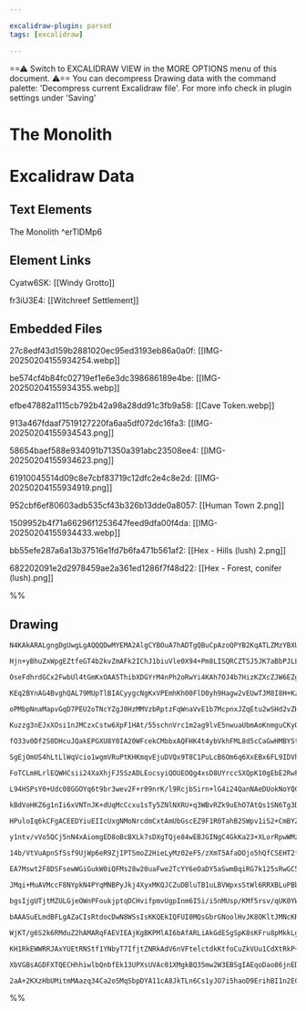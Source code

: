 ```yaml
---

excalidraw-plugin: parsed
tags: [excalidraw]

---
```

==⚠  Switch to EXCALIDRAW VIEW in the MORE OPTIONS menu of this document. ⚠== You can decompress Drawing data with the command palette: 'Decompress current Excalidraw file'. For more info check in plugin settings under 'Saving'



# The Monolith

# Excalidraw Data

## Text Elements
The Monolith ^erTlDMp6

## Element Links
Cyatw6SK: [[Windy Grotto]]

fr3iU3E4: [[Witchreef Settlement]]

## Embedded Files
27c8edf43d159b2881020ec95ed3193eb86a0a0f: [[IMG-20250204155934254.webp]]

be574cf4b84fc02719ef1e6e3dc398686189e4be: [[IMG-20250204155934355.webp]]

efbe47882a1115cb792b42a98a28dd91c3fb9a58: [[Cave Token.webp]]

913a467fdaaf7519127220fa6aa5df072dc16fa3: [[IMG-20250204155934543.png]]

58654baef588e934091b71350a391abc23508ee4: [[IMG-20250204155934623.png]]

61910045514d09c8e7cbf83719c12dfc2e4c8e2d: [[IMG-20250204155934919.png]]

952cbf6ef80603adb535cf43b326b13dde0a8057: [[Human Town 2.png]]

1509952b4f71a66296f1253647feed9dfa00f4da: [[IMG-20250204155934433.webp]]

bb55efe287a6a13b37516e1fd7b6fa471b561af2: [[Hex - Hills (lush) 2.png]]

682202091e2d2978459ae2a361ed1286f7f48d22: [[Hex - Forest, conifer (lush).png]]

%%
## Drawing
```compressed-json
N4KAkARALgngDgUwgLgAQQQDwMYEMA2AlgCYBOuA7hADTgQBuCpAzoQPYB2KqATLZMzYBXUtiRoIACyhQ4zZAHoFAc0JRJQgEYA6bGwC2CgF7N6hbEcK4OCtptbErHALRY8RMpWdx8Q1TdIEfARcZgRmBShcZQUebQAObQBmGjoghH0EDihmbgBtcDBQMBKIEm4IZgBVXExlJIBRADVUkshYRArCfWikflLMbiSAdiTtADZxgAZxniTxgFYF8YBO

Hjn+yBhuZxWpgEZtfeGT4b2kvZmAFk2IChJ1biuVle0X94+Pm8LISQRCZTSJ5JK7aBbPJLLdZJY4LFYLW7WZTBbhTW7MKCkNgAawQAGE2Pg2KQKpjrMw4LhAtlWqVNLhsNjlFihBxiASiSSJGSOBSqVkoLTIAAzQj4fAAZVgKIkkgZGkCQsqmJxCAA6g9JNx9uiVbipTAZehBB4lSzARxwrk0DqfhA2JTsGptjapmi7Sy2ZbmNbUBwhOL0QgEMRu

OseFdhrdGCx2FwbUl4tGmKxOAA5ThibXDGYrM4nPh2oRwYi4KAh7OJ4b7HizKZXcZJW6EZgAEXS5dDaGFBDCt2ZwjgAEliL68gBdW6aYRshrBTLZMeTu1EDjY7j+wMrtiMitoTFCBC3UXBEcVcbxdZTHhTFb7BA8Yg8PPxK5w3AP3Dze/EGvxcbCsMwpXPET48EqzDuOIqAFG0YC2nB+w/MubRlGyWAVAAWlQx7kJkZ5oJu+C6mWQi+hAiBsoQHD

KEq2BYnAG4BvghQAL79MUpTlBIACyygcNgKxVPEmhKh00FlD0yh9Hagw2vEUwTJM8I8H+Kz/vECJ2i6qDOGcinxDWtZTMM6z7JMSZ2vcxCPGgzyvJ8jkvN8qF/ACQJ2SCYIQlCcywvCiI0Ua7qoRiWK4hyxKkuQvKUtSgpTgyTKeuyhJRdyMV8vFSonpK0oSXK2AKjJoV6uqmrarq4UIAaRqVIS5S3Oakjer6CGlA6DLOtqbpNTOxCtUxW6hcGXa

oPMbpNnaMapvGqD7PEU2oTNcYZgJ0HzMMVzbRptzFqWnaVvE1b7McpnxJZqEtu2wSHd2vZHnaA7FiOS5Tv1c4ZAKb0rtR66EcxtxEruY0Ho9qEnggBHoJomhLAgwoPsduDjLg+xJJoIwLOZCD7MKxDDJoAG4JG+xw+M+y4MK4HolB+Q/PBmzwchzboXJ6CYYMuG4PhY1ESRUBkRUlGODRdEMUNLElOxhScZA3HoFM8QSvoADi2AACpXGJ8ASd0vR

Kuzzg3nEJxXOsi1nJMCzxCstw6XpF1HAt/55schnVrc1m2ag9lvE5nwuaUbmAoKnmguCKyQrMfnDHCWmoUiwVVaqkVcugPJZQKSr0oyz1smn0XknF2fHmKeWGgV8oiCVpRhaqGo2VqNop/q+UVCajUesIFpWpVdqdU6sA9SFpQpYNAPDXXo1hi8NbJrGnDaq+C+zWtWY2sswyXosZx7SWZZ7vNozHVM2P7HmKzjM2bYdkfPb4H2T0ssOo75ChdIf

fO33v0Df2S0DHcuJQakEPGXU8Y0IA20WFcekCMbbxAQFHK4t4ybVkhFML8d5cCaGwHMBYStgza1pgQaCsE2jtRKEhNoH95ZsywtsbmvMAF2gxKRciItqK0VuPRB0ks2IcTtArCAAAJfAPEDiEGxEYHWnQJD62kobHYrxxinEMlfM4VxzJLHtjsVRiRXxumOBcOEBxr5WQqnZF4/sA7vCDr8f4odgQRx8jHGEccAp2iTtBUeAgyqFwysXfkNJEp5x

SgEjOmUS4hLtLlWqVcio1wgmVRuPtKHKmqvEjuDVQx9T8C1PuLcB6Om6q6XxEBx6FL9IDVhM80AUzhJdUoK0l5oHWPYhgKZVqZmgvsW8jZGz7B0UWA+d1j5VhmDMdYUcb43QQGMh+T9ULPVfj9VC05WTEE+guHIv9fprhYahYGwDuBg3AVDSBFM7xujfNjK4xBbzYEQcMbAmhhSWwvtgGsxBhR4IQFcJ5D5cmsLpmgchVCmbUJKLQtCxAMISEwjA

FoTCLmHLrlEQWHCsii24XaXhjFJ5SzADLEocsyiQOUEOQg4xsD8UYrccSXQpK10gEbE2RwFiQjWCZPMqwFhRm0jsZYrxVIggUiBTlccOne2br7axtivi3BDh5X2XlI7R2hP5BOpRvGolbviNK6doBROCQlO0udkr9QicaoJ2VwEVzqoVYqyTqqpNlek+ubdK7ZNNHk3uPp+6oUHqU+avVu6bIntUqeAg6moDzNWO200umtPmo2Ve3T1pPBthGHgn

L94HSPsY0+Udc08GGOYq6t9br3wev2F+r09nrK/l9RcjbSirn+lG4i24QanNAeDUokNoYQCGbeFSmgriAUppMZ8AEaycvGJGRGIYVg/NwG6YCpYIKgpggzShzMaGszhezCAmEZEouhvzVhGKhYSE4WLHhEtCUCNlkIyBKxsDYH0AARQABoAHkNayL1sypRaBjZugmMcC89Zy21nWLo8DIJXiRhzApedJkFiFlQjKp48qFXOSVY4lVVw1WuM1R47V

kBdVoHKZ6g1nIi6xVNTnJK+dUqMcCcxu1sTy5ZNlNXRU+q3WBvRZk9uEhO7AtQs1SN6Tg3DzKXkr0VSr0jSPtjRa5SWlzXMgK5ayaODr2gneaOttPYjILWNItkIL4HCw1RsoVb5k1sfgOyAKyG1gphRs2c39W3eb/gcwlgDe37n7ec4dZbAU/NI7+OEmgeAXT6TeBAgkFghhhFHBAmh/zrvXcKbdpD6aIUhSzIR9CJDrpynhVFIXr3sOFtirh4s+

HPuloIq6kCFgACEEDYiuEIIcUxgNMoNrcdmCxtAmUbGscEZ9F1R0TahB2SWpv1iS2+CmBYZhe0sagW22h1hnHM4tRYiZ0nKrDsfcYYI8wzBhOjECQzArIh8fq61mdolmvWWx8JhqmNZxiRDPjEn0BOqScJ/bHqyr8eNDks0PcCkBqKUGkpinQ3lMqSjrtQYj4XX5UtZphmwz7A6Tp4zPUL4nDJzMyzh9rMn1s3eC26Trp3zGos9zEBPNv0C+a5tO

y1ntv/vVo5QCj5nN4xAiomgED8oBcBXLk7sDXgTQje84wEBJGINgC4GkKa23+XLorRpwWMz3eVq6lX0BoxqzzOruOGuYqa1RB9eKn1dpfaSt9FQ8QwDLBQcYEoADSo35GgYm0MMY8IHPLCmBcIyy3SgOxQcMBI8ITLb23tCJpkBcNoEO8+NYl5bwHBhI5q73AbbeWuPWQySQlakde8na91VPsmp479sJVqAdcaBz9wdoPvUCcSUJtvDdof6rh/VX

14b/VtVuApnSfSsf9UjWp6eR9ZjIPTSmoZ2HieLyMz02eF5/zXmT5AfaDOjo5hQfCSEHT2fVs57W5+g4vMwR84Ln+/Ojmi7oB5B5AahsgwCoCqxYgyBsDjjjhKjHKS4RbS6O4YDChy6RgXQ8BoynQLCvJnA8ATpYHqS4BJbEDEB3h65oErC4A2ym5kJ7plaHoVbHoVAkH27MJi7oqNZ3rNbu6oT4r8IdavpdYVAax4jMC/r6A8QNAACO4e6ACiLK

EA7Mswt2F8DSFsewWGiGukW0iQFMs28w20uaFwe2TcYY6eOaDY5aSwmBqiRG7k125sRwGC5ki6fS6keaXiQU72E+EUfekStqpc5qf2venGgR3GwRIO4oM+EO4+pUrqU+fhNUYOs+XcMmSOcmS+6OK+YaGREaqmNS6mY02adOBmx+3A8IFaR+a8p+rol4Kw5s5kHSN+YyRa5aZsDYCesyHO3AXOdan+fO3+70my2yf+wx+ynam+kACBb+bmkW766M

JMqi+MuAVMccF8NYpkN4PYqMNBPyJkj4XyxMKQJCZuDBluTB1uLBVWpxsStWl6RRXBLuPBbuuK/BnuRE3uRQvuEgTAGs+ArYPEcA4w8h0AWAg+rKOwF82gzwb4bo50r4C6+mKe0JBwyQSwC0m0JwCJeedw0OKCEwuaDhTibSHSNGqAdG/iAREAAAxPeAyUoRauxh3kEcDkPjEakVJi6pPuYW0tPlyQjn6sjovsUl1BjqvgMS9EMROBenzE8XQjcb

bgsIjgUTjtMZULGjeOWnPFoukjptqDCHvifpmvUgpInm6I5i/i5nMUsp/KMf5rsv/qUK0YWifDmOCJeGZEFlMQqRALMX2mAnaOWJgNdhABrH8KgDxJwA1I8E1JQBrBCaIZGdGRwLGVqMeJwFABKIQEYNBDeJmdkAAGI8xig6RE7tAQkACCRA/EFQwQwokJnSpAUA5gBANZAIc00AfCPCWZuA1ETAjx0a9opAAI1EBAiZoZyZCAUZMZRAcZXiQgUA

bAAASuELmdBFLgAZaCIsRtdocDwN8WSsIsKKQEkIQFUI0MQsGbrGNoolHvJK8OKltJMNcKRttDoc4AQrdltFohdvCH0qYRYnyQdq8EkEkPgmsCBIuibCSSqmcGCImNtBTE3rmm+C3r4QkanDSV9ixqEpapsqyZEeySKMPo6oJkofRiJqjmJqqDPtycKVkWKUPLkWvmqb6BqWEEfL+ZeMadqMsMaZTmgJiSZEMivPTm0e6beFhppKpD0a/n0e/ssv

WjKT/g6S2k6RMduZ2hAMARqFAEVIEAjKgBKPMlAI6bAfARLiAkGdESgSpK8sKFru8pMkkLgMQHDJCNgMBBjBBeMJoOjGQQgJggpPynQSVhQowdCkevCrbqCXKWin4twegPeu8aUAIe1sSuAChBALgHAHAFKIfNwJxNAH8JkBUKWKQOuP0AwIQAgBQD1qEYRTSbScKG1e1bSBANgCIPFEOOWPoFKO3i1YyfeJ1d1aQL1f1Y1T3s1eETasRYPl1T1Q

KH1RkEWWRRJAxYUEtRNStf1YNbyT7IfjtZNRkAdV6nVFtelctdkKtfoCuZkVUu1CdXtRkP+jkSPDVeNadfoEWVmSWfoGWUMF9TdVAHdX9dkDmXmWGKPC9bdf1ZOVAB2XWRIA2Ytd9a9QNVEC2VWRNWwBQH8O5WinDWDf1Q0GyLjViATSEJAlSFTWNaDXdZTfjRrLeRIClJ1ZBFiOKL+jsLWFNubPGksFfJyscDVVzYSPgAAJqVHzBvAKRImZ6NgC

XbVGBsAGDFXTQECHhhiwlbQnbfEk13UPXsUVAc01XMgkBQ35mw2W3EBSgIAEqoDao86jnEDRlwrk04LBC2kDqu0kARJko9aEiQKkDKD0gAAUqkUYvAYtsdMdikCwAAlEqGucoAGFSGbeHbgFHY3tQLwHnQXWiJSWCCnYbRjZDWVO9a2ZwBxU8RAKeQ7muehKOWLGgGSlkN7YgbZelUQE7VuaUBwA7oGdzsIOZQOSPYbXYAAFZpY5AShD1wAe0IBe

2aA+2KXzHbUMitmMAazq34Ca2oSMqSbpDYA11cA8JkTLn6Cs1yJO7i5haoD9ErihBI1n2EC7372CFZXEr8AN1ijhDFWsQgCsRAA=
```
%%